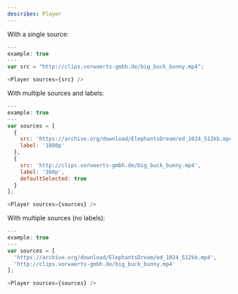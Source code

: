 ```yaml
---
describes: Player
---
```


With a single source:
```js
---
example: true
---
var src = "http://clips.vorwaerts-gmbh.de/big_buck_bunny.mp4";

<Player sources={src} />
```

With multiple sources and labels:
```js
---
example: true
---
var sources = [
  {
    src: 'https://archive.org/download/ElephantsDream/ed_1024_512kb.mp4',
    label: '1080p'
  },
  {
    src: 'http://clips.vorwaerts-gmbh.de/big_buck_bunny.mp4',
    label: '360p',
    defaultSelected: true
  }
];

<Player sources={sources} />
```

With multiple sources (no labels):
```js
---
example: true
---
var sources = [
  'https://archive.org/download/ElephantsDream/ed_1024_512kb.mp4',
  'http://clips.vorwaerts-gmbh.de/big_buck_bunny.mp4'
];

<Player sources={sources} />
```